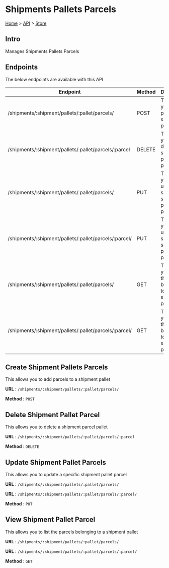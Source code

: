 # Shipments Pallets Parcels
[Home](../../index.md) > [API](../index.md) > [Store](index.md)
## Intro
Manages Shipments Pallets Parcels
## Endpoints
The below endpoints are available with this API

| Endpoint | Method | Description | |
| --- | --- | --- | --- |
| /shipments/:shipment/pallets/:pallet/parcels/ | POST | This allows you to add parcels to a shipment pallet | [Details](#create-shipment-pallets-parcels) |
| /shipments/:shipment/pallets/:pallet/parcels/:parcel | DELETE | This allows you to delete a shipment parcel pallet | [Details](#delete-shipment-pallet-parcel) |
| /shipments/:shipment/pallets/:pallet/parcels/ | PUT | This allows you to update a specific shipment pallet parcel | [Details](#update-shipment-pallet-parcels) |
| /shipments/:shipment/pallets/:pallet/parcels/:parcel/ | PUT | This allows you to update a specific shipment pallet parcel | [Details](#update-shipment-pallet-parcels) |
| /shipments/:shipment/pallets/:pallet/parcels/ | GET | This allows you to list the parcels belonging to a shipment pallet | [Details](#view-shipment-pallet-parcel) |
| /shipments/:shipment/pallets/:pallet/parcels/:parcel/ | GET | This allows you to list the parcels belonging to a shipment pallet | [Details](#view-shipment-pallet-parcel) |

## Create Shipment Pallets Parcels
This allows you to add parcels to a shipment pallet

**URL** : `/shipments/:shipment/pallets/:pallet/parcels/`

**Method** : `POST`

## Delete Shipment Pallet Parcel
This allows you to delete a shipment parcel pallet

**URL** : `/shipments/:shipment/pallets/:pallet/parcels/:parcel`

**Method** : `DELETE`

## Update Shipment Pallet Parcels
This allows you to update a specific shipment pallet parcel

**URL** : `/shipments/:shipment/pallets/:pallet/parcels/`

**URL** : `/shipments/:shipment/pallets/:pallet/parcels/:parcel/`

**Method** : `PUT`

## View Shipment Pallet Parcel
This allows you to list the parcels belonging to a shipment pallet

**URL** : `/shipments/:shipment/pallets/:pallet/parcels/`

**URL** : `/shipments/:shipment/pallets/:pallet/parcels/:parcel/`

**Method** : `GET`
